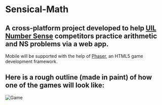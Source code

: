 # Sensical-Math
## A cross-platform project developed to help [UIL Number Sense](https://www.uiltexas.org/academics/stem/number-sense) competitors practice arithmetic and NS problems via a web app. 
 Mobile will be supported with the help of [Phaser](https://phaser.io), an HTML5 game development framework.

## Here is a rough outline (made in paint) of how one of the games will look like: 
![Game](https://github.com/Izzy129/Sensical-Math/assets/25886371/083236cb-fe29-4cc1-bc4e-12f92358b515)
